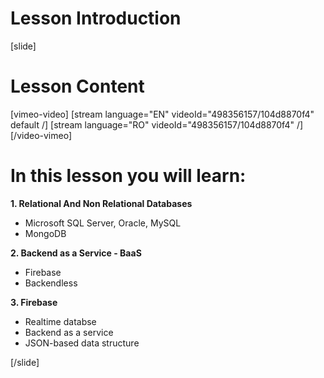 # Lesson Introduction

[slide]
# Lesson Content

[vimeo-video]
[stream language="EN" videoId="498356157/104d8870f4" default /]
[stream language="RO" videoId="498356157/104d8870f4"  /]
[/video-vimeo]

# In this lesson you will learn:

**1. Relational And Non Relational Databases**
- Microsoft SQL Server, Oracle, MySQL
- MongoDB

**2. Backend as a Service - BaaS**
- Firebase
- Backendless

**3. Firebase**
- Realtime databse
- Backend as a service
- JSON-based data structure

[/slide]